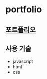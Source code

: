 # portfolio
## [포트폴리오](https://eliow010203.github.io/portpolio/ '포트폴리오 바로가기')

## 사용 기술
  - javascript
  - html
  - css
  




